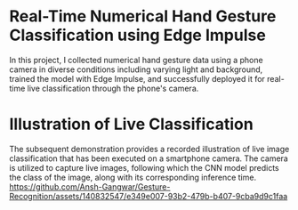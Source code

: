# Real-Time Numerical Hand Gesture Classification using Edge Impulse
In this project, I collected numerical hand gesture data using a phone camera in diverse conditions including varying light and background, trained the model with Edge Impulse, and successfully deployed it for real-time live classification through the phone's camera.

# Illustration of Live Classification
The subsequent demonstration provides a recorded illustration of live image classification that has been executed on a smartphone camera. The camera is utilized to capture live images, following which the CNN model predicts the class of the image, along with its corresponding inference time.
https://github.com/Ansh-Gangwar/Gesture-Recognition/assets/140832547/e349e007-93b2-479b-b407-9cba9d9c1faa
